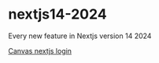 # nextjs14-2024
Every new feature in Nextjs version 14 2024


[Canvas nextjs login](https://app.eraser.io/workspace/jzWuM7VidhHld5WzOf4W)